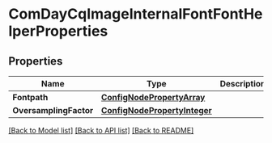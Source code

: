 # ComDayCqImageInternalFontFontHelperProperties

## Properties
Name | Type | Description | Notes
------------ | ------------- | ------------- | -------------
**Fontpath** | [**ConfigNodePropertyArray**](configNodePropertyArray.md) |  | [optional] 
**OversamplingFactor** | [**ConfigNodePropertyInteger**](configNodePropertyInteger.md) |  | [optional] 

[[Back to Model list]](../README.md#documentation-for-models) [[Back to API list]](../README.md#documentation-for-api-endpoints) [[Back to README]](../README.md)


